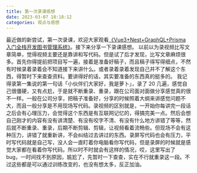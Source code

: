 ```yaml
---
title: 第一次录课感想
date: 2023-03-07 18:18:12
categories: 观点与感想
---
```


最近做的新尝试，第一次录课，欢迎大家观看[《Vue3+Nest+GraphQL+Prisma 入门全栈开发图书管理系统》](https://www.bilibili.com/video/BV1K44y197Za/)。接下来分享一下录课感想。
以前以为录视频比写文章简单，觉得视频主要还是靠讲和写代码。但是试了后才发现，比写文章麻烦很多。首先你得提前把项目写一遍，接着是准备好稿子，而且稿子得写得细点，不然有时候录着录着会不知道接下来讲什么。或者录着录着发现自己并不了解这个东西，得暂时下来查查资料。要讲得好的话，其实要准备的东西真的挺多的。
我记得录第一集说的第一句话「小伙伴们大家好，我是萝卜」，录了 20 几遍，感觉自己很僵硬，又有点尬，于是就不断重录、重录，跟在公司面对面做分享感觉真的很不一样。一般在公司分享，把稿子准备好，分享的时候照着大纲来讲感觉问题不大，而且一般分享是不用现场写代码。录视频的区别就是，一开始你每讲完一段话之后会有心理压力，会觉得这个东西是有互联网记忆的，得搞完美一点。然后会想自己刚才的内容有没有讲清楚、有没有咬字不清、有没有什么地方讲错了等等，然后就不断重录、重录，后期不断剪辑、剪辑，让视频看着流畅些。但现场不会有这种压力，讲错了就重新讲，不会纠结过去讲过的东西。录屏写代码也会有压力，平时写代码就是自己写，没人会一直盯着你电脑看你写代码，但是录屏的时候就是感觉大家都在看着你写代码。所以时不时就会有这样的情况，哎，这里写出了 bug，一时间找不到原因，尴尬了，先暂时一下查查，实在不行就重录这一段。不过这些都是可以通过训练改变的，也没有想太多，反正加油。
